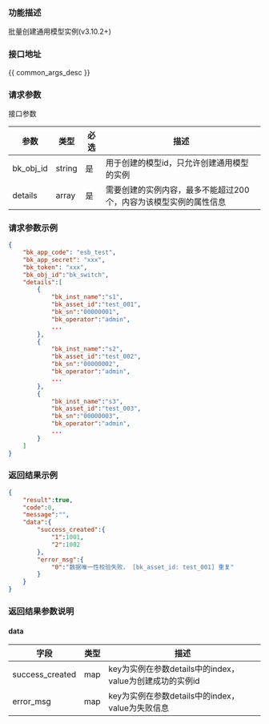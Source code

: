 ### 功能描述

 批量创建通用模型实例(v3.10.2+)

### 接口地址

{{ common_args_desc }}

### 请求参数

接口参数

| 参数      | 类型   | 必选 | 描述               |
| -------- | ------ | ---- | ------------------ |
| bk_obj_id | string | 是   | 用于创建的模型id，只允许创建通用模型的实例   |
| details   | array | 是   | 需要创建的实例内容，最多不能超过200个，内容为该模型实例的属性信息 |

### 请求参数示例

```json
{
    "bk_app_code": "esb_test",
    "bk_app_secret": "xxx",
    "bk_token": "xxx",
    "bk_obj_id":"bk_switch",
    "details":[
        {
            "bk_inst_name":"s1",
            "bk_asset_id":"test_001",
            "bk_sn":"00000001",
            "bk_operator":"admin",
            ...
        },
        {
            "bk_inst_name":"s2",
            "bk_asset_id":"test_002",
            "bk_sn":"00000002",
            "bk_operator":"admin",
            ...
        },
        {
            "bk_inst_name":"s3",
            "bk_asset_id":"test_003",
            "bk_sn":"00000003",
            "bk_operator":"admin",
            ...
        }
    ]
}
```

### 返回结果示例

```json
{
    "result":true,
    "code":0,
    "message":"",
    "data":{
        "success_created":{
            "1":1001,
            "2":1002
        },
        "error_msg":{
            "0":"数据唯一性校验失败， [bk_asset_id: test_001] 重复"
        }
    }
}
```

### 返回结果参数说明

#### data

| 字段            | 类型 | 描述                                                     |
| -------------- | ---- | -------------------------------------------------------- |
| success_created | map | key为实例在参数details中的index，value为创建成功的实例id |
| error_msg       | map | key为实例在参数details中的index，value为失败信息          |
